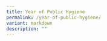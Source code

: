 ```yaml
---
title: Year of Public Hygiene
permalink: /year-of-public-hygiene/
variant: markdown
description: ""
---
```

